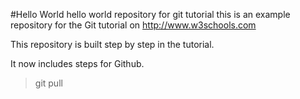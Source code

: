#Hello World
hello world repository for git tutorial
this is an example repository for the Git tutorial on http://www.w3schools.com

This repository is built step by step in the tutorial.

It now includes steps for Github.
>git pull
